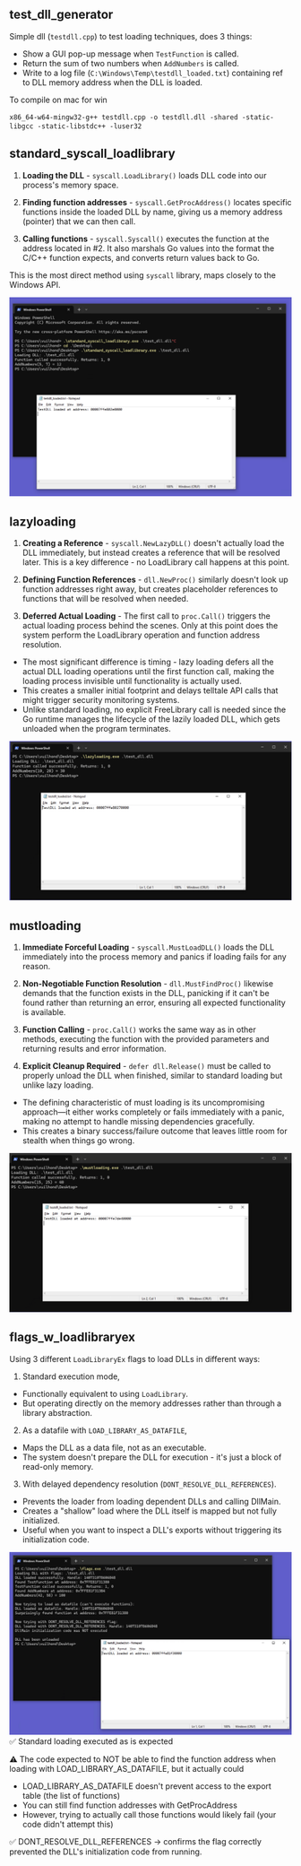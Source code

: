 ## test_dll_generator
Simple dll (`testdll.cpp`) to test loading techniques, does 3 things:
- Show a GUI pop-up message when `TestFunction` is called.
- Return the sum of two numbers when `AddNumbers` is called.
- Write to a log file (`C:\Windows\Temp\testdll_loaded.txt`) containing ref to DLL memory address when the DLL is loaded.

To compile on mac for win
```shell
x86_64-w64-mingw32-g++ testdll.cpp -o testdll.dll -shared -static-libgcc -static-libstdc++ -luser32
```


## standard_syscall_loadlibrary

1. **Loading the DLL** - `syscall.LoadLibrary()` loads DLL code into our process's memory space. 

2. **Finding function addresses** - `syscall.GetProcAddress()` locates specific functions inside the loaded DLL by name, giving us a memory address (pointer) that we can then call.

3. **Calling functions** - `syscall.Syscall()` executes the function at the address located in #2. It also marshals Go values into the format the C/C++ function expects, and converts return values back to Go.

This is the most direct method using `syscall` library, maps closely to the Windows API.

![syscall results](./standard_syscall_loadlibrary/results.png)

## lazyloading

1. **Creating a Reference** - `syscall.NewLazyDLL()` doesn't actually load the DLL immediately, but instead creates a reference that will be resolved later. This is a key difference - no LoadLibrary call happens at this point.

2. **Defining Function References** - `dll.NewProc()` similarly doesn't look up function addresses right away, but creates placeholder references to functions that will be resolved when needed.

3. **Deferred Actual Loading** - The first call to `proc.Call()` triggers the actual loading process behind the scenes. Only at this point does the system perform the LoadLibrary operation and function address resolution.

- The most significant difference is timing - lazy loading defers all the actual DLL loading operations until the first function call, making the loading process invisible until functionality is actually used.
- This creates a smaller initial footprint and delays telltale API calls that might trigger security monitoring systems.
- Unlike standard loading, no explicit FreeLibrary call is needed since the Go runtime manages the lifecycle of the lazily loaded DLL, which gets unloaded when the program terminates.

![lazyloader results](./lazyloading/results.png)


## mustloading

1. **Immediate Forceful Loading** - `syscall.MustLoadDLL()` loads the DLL immediately into the process memory and panics if loading fails for any reason. 

2. **Non-Negotiable Function Resolution** - `dll.MustFindProc()` likewise demands that the function exists in the DLL, panicking if it can't be found rather than returning an error, ensuring all expected functionality is available.

3. **Function Calling** - `proc.Call()` works the same way as in other methods, executing the function with the provided parameters and returning results and error information.

4. **Explicit Cleanup Required** - `defer dll.Release()` must be called to properly unload the DLL when finished, similar to standard loading but unlike lazy loading.

- The defining characteristic of must loading is its uncompromising approach—it either works completely or fails immediately with a panic, making no attempt to handle missing dependencies gracefully. 
- This creates a binary success/failure outcome that leaves little room for stealth when things go wrong.

![mustloader results](./mustloading/results.png)


## flags_w_loadlibraryex

Using 3 different `LoadLibraryEx` flags to load DLLs in different ways:
1. Standard execution mode, 
- Functionally equivalent to using `LoadLibrary`.
- But operating directly on the memory addresses rather than through a library abstraction.

2. As a datafile with `LOAD_LIBRARY_AS_DATAFILE`,  
- Maps the DLL as a data file, not as an executable. 
- The system doesn't prepare the DLL for execution - it's just a block of read-only memory.

3. With delayed dependency resolution (`DONT_RESOLVE_DLL_REFERENCES`).
- Prevents the loader from loading dependent DLLs and calling DllMain. 
- Creates a "shallow" load where the DLL itself is mapped but not fully initialized.
- Useful when you want to inspect a DLL's exports without triggering its initialization code.

![loadlibraryex results](./flags_w_loadlibraryex/results.png)
✅ Standard loading executed as is expected

⚠️ The code expected to NOT be able to find the function address when loading with LOAD_LIBRARY_AS_DATAFILE, but it actually could
- LOAD_LIBRARY_AS_DATAFILE doesn't prevent access to the export table (the list of functions)
- You can still find function addresses with GetProcAddress
- However, trying to actually call those functions would likely fail (your code didn't attempt this)

✅ DONT_RESOLVE_DLL_REFERENCES -> confirms the flag correctly prevented the DLL's initialization code from running.



